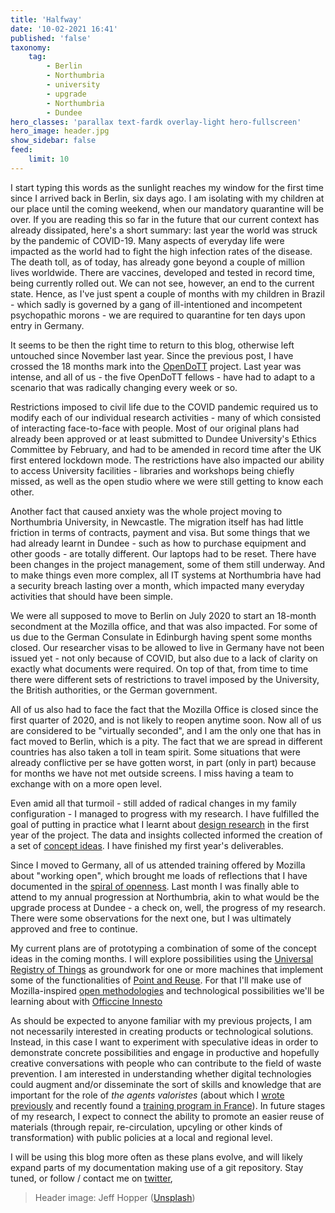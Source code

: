 ```yaml
---
title: 'Halfway'
date: '10-02-2021 16:41'
published: 'false'
taxonomy:
    tag:
        - Berlin
        - Northumbria
        - university
        - upgrade
        - Northumbria
        - Dundee
hero_classes: 'parallax text-fardk overlay-light hero-fullscreen'
hero_image: header.jpg
show_sidebar: false
feed:
    limit: 10
---
```


I start typing this words as the sunlight reaches my window for the first time since I arrived back in Berlin, six days ago. I am isolating with my children at our place until the coming weekend, when our mandatory quarantine will be over. If you are reading this so far in the future that our current context has already dissipated, here's a short summary: last year the world was struck by the pandemic of COVID-19. Many aspects of everyday life were impacted as the world had to fight the high infection rates of the disease. The death toll, as of today, has already gone beyond a couple of million lives worldwide. There are vaccines, developed and tested in record time, being currently rolled out. We can not see, however, an end to the current state. Hence, as I've just spent a couple of months with my children in Brazil - which sadly is governed by a gang of ill-intentioned and incompetent psychopathic morons - we are required to quarantine for ten days upon entry in Germany.

It seems to be then the right time to return to this blog, otherwise left untouched since November last year. Since the previous post, I have crossed the 18 months mark into the [OpenDoTT](https://opendott.org) project. Last year was intense, and all of us - the five OpenDoTT fellows - have had to adapt to a scenario that was radically changing every week or so.

Restrictions imposed to civil life due to the COVID pandemic required us to modify each of our individual research activities - many of which consisted of interacting face-to-face with people. Most of our original plans had already been approved or at least submitted to Dundee University's Ethics Committee by February, and had to be amended in record time after the UK first entered lockdown mode. The restrictions have also impacted our ability to access University facilities - libraries and workshops being chiefly missed, as well as the open studio where we were still getting to know each other.

Another fact that caused anxiety was the whole project moving to Northumbria University, in Newcastle. The migration itself has had little friction in terms of contracts, payment and visa. But some things that we had already learnt in Dundee - such as how to purchase equipment and other goods - are totally different. Our laptops had to be reset. There have been changes in the project management, some of them still underway. And to make things even more complex, all IT systems at Northumbria have had a security breach lasting over a month, which impacted many everyday activities that should have been simple.

We were all supposed to move to Berlin on July 2020 to start an 18-month secondment at the Mozilla office, and that was also impacted. For some of us due to the German Consulate in Edinburgh having spent some months closed. Our researcher visas to be allowed to live in Germany have not been issued yet - not only because of COVID, but also due to a lack of clarity on exactly what documents were required. On top of that, from time to time there were different sets of restrictions to travel imposed by the University, the British authorities, or the German government.

All of us also had to face the fact that the Mozilla Office is closed since the first quarter of 2020, and is not likely to reopen anytime soon. Now all of us are considered to be "virtually seconded", and I am the only one that has in fact moved to Berlin, which is a pity. The fact that we are spread in different countries has also taken a toll in team spirit. Some situations that were already conflictive per se have gotten worst, in part (only in part) because for months we have not met outside screens. I miss having a team to exchange with on a more open level.

Even amid all that turmoil - still added of radical changes in my family configuration - I managed to progress with my research. I have fulfilled the goal of putting in practice what I learnt about [design research](../design-research) in the first year of the project. The data and insights collected informed the creation of a set of [concept ideas](../../concepts). I have finished my first year's deliverables.


Since I moved to Germany, all of us attended training offered by Mozilla about "working open", which brought me loads of reflections that I have documented in the [spiral of openness](../spiral-of-openness). Last month I was finally able to attend to my annual progression at Northumbria, akin to what would be the upgrade process at Dundee - a check on, well, the progress of my research. There were some observations for the next one, but I was ultimately approved and free to continue.

My current plans are of prototyping a combination of some of the concept ideas in the coming months. I will explore possibilities using the [Universal Registry of Things](../../concepts/universal-registry-things) as groundwork for one or more machines that implement some of the functionalities of [Point and Reuse](../../concepts/point-reuse). For that I'll make use of Mozilla-inspired [open methodologies](https://mozilla.github.io/open-leadership-training-series/) and technological possibilities we'll be learning about with [Officcine Innesto](https://www.officine.cc/)

As should be expected to anyone familiar with my previous projects, I am not necessarily interested in creating products or technological solutions. Instead, in this case I want to experiment with speculative ideas in order to demonstrate concrete possibilities and engage in productive and hopefully creative conversations with people who can contribute to the field of waste prevention. I am interested in understanding whether digital technologies could augment and/or disseminate the sort of skills and knowledge that are important for the role of _the agents valoristes_ (about which I [wrote previously](../waste-value-and-reuse) and recently found a [training program in France](https://ecossolies.fr/Formation-Agent-valoriste)). In future stages of my research, I expect to connect the ability to promote an easier reuse of materials (through repair, re-circulation, upcyling or other kinds of transformation) with public policies at a local and regional level.

I will be using this blog more often as these plans evolve, and will likely expand parts of my documentation making use of a git repository. Stay tuned, or follow / contact me on [twitter](https://twitter.com/efeefe), 

> Header image: Jeff Hopper ([Unsplash](https://unsplash.com/photos/bsJn_bxqLig))
